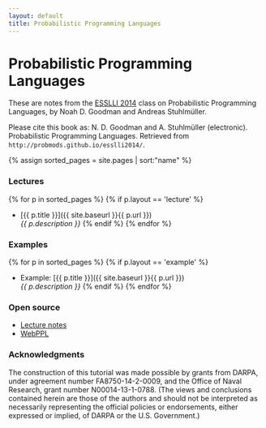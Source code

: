 ```yaml
---
layout: default
title: Probabilistic Programming Languages
---
```


<div class="page-header">
  <h1>Probabilistic Programming Languages</h1>
</div>

These are notes from the [ESSLLI 2014](http://www.esslli2014.info) class on Probabilistic Programming Languages, by Noah D. Goodman and Andreas Stuhlmüller.

Please cite this book as: N. D. Goodman and A. Stuhlmüller (electronic). Probabilistic Programming Languages. Retrieved <span id="date"></span> from `http://probmods.github.io/esslli2014/`.

{% assign sorted_pages = site.pages | sort:"name" %}

### Lectures

{% for p in sorted_pages %}
    {% if p.layout == 'lecture' %}
- [{{ p.title }}]({{ site.baseurl }}{{ p.url }})<br>
    <em>{{ p.description }}</em>
    {% endif %}
{% endfor %}


### Examples

{% for p in sorted_pages %}
    {% if p.layout == 'example' %}
- Example: [{{ p.title }}]({{ site.baseurl }}{{ p.url }})<br>
    <em>{{ p.description }}</em>
    {% endif %}
{% endfor %}

### Open source

- [Lecture notes](https://github.com/probmods/esslli2014)
- [WebPPL](https://github.com/probmods/webppl)

### Acknowledgments

The construction of this tutorial was made possible by grants from DARPA, under agreement number FA8750-14-2-0009, and the Office of Naval Research, grant number N00014-13-1-0788. 
(The views and conclusions contained herein are those of the authors and should not be interpreted as necessarily representing the official policies or endorsements, either expressed or implied, of DARPA or the U.S. Government.)
